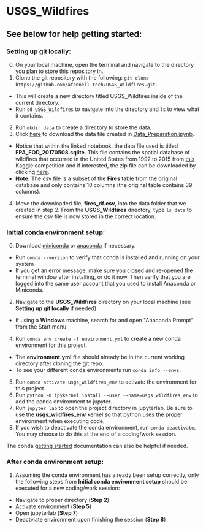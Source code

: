 # USGS_Wildfires

## See below for help getting started: 

### Setting up git locally:
0. On your local machine, open the terminal and navigate to the directory you plan to store this repository in.
1. Clone the git repository with the following: `git clone https://github.com/afennell-tech/USGS_Wildfires.git`.
- This will create a new directory titled USGS_Wildfires inside of the current directory.
- Run `cd USGS_Wildfires` to navigate into the directory and `ls` to view what it contains.
2. Run `mkdir data` to create a directory to store the data.
3. Click [here](https://drive.google.com/file/d/1sdfNJyBJ6jOEdY8QqayVqwXGMGV9rV0Z/view?usp=sharing) to download the data file created in [Data_Preparation.ipynb](https://github.com/afennell-tech/USGS_Wildfires/blob/main/Data_Preparation.ipynb).
- Notice that within the linked notebook, the data file used is titled **FPA_FOD_20170508.sqlite**. This file contains the spatial database of wildfires that occurred in the United States from 1992 to 2015 from [this](https://www.kaggle.com/rtatman/188-million-us-wildfires) Kaggle competition and if interested, the zip file can be downloaded by clicking [here](https://www.kaggle.com/rtatman/188-million-us-wildfires/download).
- **Note:** The csv file is a subset of the **Fires** table from the original database and only contains 10 columns (the original table contains 39 columns).
4. Move the downloaded file, **fires_df.csv**, into the data folder that we created in step 2. From the **USGS_Wildfires** directory, type `ls data` to ensure the csv file is now stored in the correct location.  

### Initial conda environment setup:
0. Download [miniconda](https://docs.conda.io/en/latest/miniconda.html) or [anaconda](https://www.anaconda.com/products/individual#Downloads) if necessary.
- Run `conda --version` to verify that conda is installed and running on your system
- If you get an error message, make sure you closed and re-opened the terminal window after installing, or do it now. Then verify that you are logged into the same user account that you used to install Anaconda or Miniconda. 
2. Navigate to the **USGS_Wildfires** directory on your local machine (see **Setting up git locally** if needed).
- If using a **Windows** machine, search for and open "Anaconda Prompt" from the Start menu
4. Run `conda env create -f environment.yml` to create a new conda environment for this project.
- The **environment.yml** file should already be in the current working directory after cloning the git repo.
- To see your different conda environments run `conda info --envs`.
5. Run `conda activate usgs_wildfires_env` to activate the environment for this project.
6. Run `python -m ipykernel install --user --name=usgs_wildfires_env` to add the conda environment to jupyter.
7. Run `jupyter lab` to open the project directory in jupyterlab. Be sure to use the **usgs_wildfires_env** kernel so that python uses the proper environment when executing code. 
8. If you wish to deactivate the conda environment, run `conda deactivate`. You may choose to do this at the end of a coding/work session.

The conda [getting started](https://conda.io/projects/conda/en/latest/user-guide/getting-started.html#starting-conda) documentation can also be helpful if needed. 

### After conda environment setup: 
1. Assuming the conda environment has already been setup correctly, only the following steps from **Initial conda environment setup** should be executed for a new coding/work session: 
- Navigate to proper directory (**Step 2**)
- Activate environment (**Step 5**)
- Open jupyterlab (**Step 7**)
- Deactviate environment upon finishing the session (**Step 8**)
